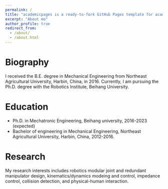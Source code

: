 ```yaml
---
permalink: /
title: "academicpages is a ready-to-fork GitHub Pages template for academic personal websites"
excerpt: "About me"
author_profile: true
redirect_from: 
  - /about/
  - /about.html
---
```

# Biography
I received the B.E. degree in Mechanical Engineering from Northeast Agricultural University, Harbin, China, in 2016. Currently, I am pursuing the Ph.D. degree with the Robotics Institute, Beihang University.

# Education
- Ph.D. in Mechatronic Engineering, Beihang university, 2016-2023 (expected)
- Bachelor of engineering in Mechanical Engineering, Northeast Agricultural University, Harbin, China, 2012-2016.

# Research
My research interests includes robotics modular joint and redundant manipulator design, kinematics/dynamics modeing and control, impedance control, collision detection, and physical-human interaction.
